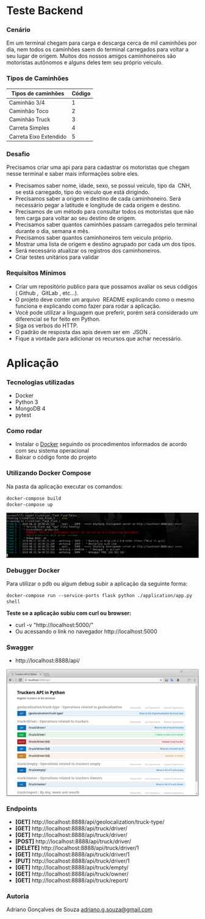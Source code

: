 # Teste Backend

### Cenário
Em um terminal chegam para carga e descarga cerca de mil caminhões por dia, nem todos os caminhões saem do terminal carregados para voltar a seu lugar de origem. Muitos dos nossos amigos caminhoneiros são motoristas autônomos e alguns deles tem seu próprio veiculo.

### Tipos de Caminhões

| Tipos de caminhões     | Código |
|------------------------|--------| 
| Caminhão 3/4           | 1      |
| Caminhão Toco          | 2      |
| Caminhão Truck         | 3      |
| Carreta Simples        | 4      |
| Carreta Eixo Extendido | 5      |

### Desafio
Precisamos criar uma api para para cadastrar os motoristas que chegam nesse terminal e saber mais informações sobre eles. 
- Precisamos saber nome, idade, sexo, se possui veiculo, tipo da ​ CNH​, se está carregado, tipo do veiculo que está dirigindo.
- Precisamos saber a origem e destino de cada caminhoneiro. Será necessário pegar a latitude e longitude de cada origem e destino.
- Precisamos de um método para consultar todos os motoristas que não tem carga para voltar ao seu destino de origem.
- Precisamos saber quantos caminhões passam carregados pelo terminal durante o dia, semana e mês.
- Precisamos saber quantos caminhoneiros tem veiculo próprio.
- Mostrar uma lista de origem e destino agrupado por cada um dos tipos.
- Será necessário atualizar os registros dos caminhoneiros.
- Criar testes unitários para validar

### Requisitos Mínimos
* Criar um repositório publico para que possamos avaliar os seus códigos (​ Github​ , ​ GitLab​ , etc...).
* O projeto deve conter um arquivo ​ README​ explicando como o mesmo funciona e explicando como fazer para rodar a aplicação.
* Você pode utilizar a linguagem que preferir, porém será considerado um diferencial se for feito em Python​.
* Siga os verbos do HTTP.
* O padrão de resposta das apis devem ser em ​ JSON​ .
* Fique a vontade para adicionar os recursos que achar necessário.

# Aplicação

### Tecnologias utilizadas
* Docker
* Python 3
* MongoDB 4
* pytest

### Como rodar
* Instalar o [Docker] seguindo os procedimentos informados de acordo com seu sistema operacional
* Baixar o código fonte do projeto

### Utilizando Docker Compose
Na pasta da aplicação executar os comandos:
```
docker-compose build
docker-compose up
```
<img src="print3.png" align="center"/>

### Debugger Docker
Para utilizar o pdb ou algum debug subir a aplicação da seguinte forma:
```
docker-compose run --service-ports flask python ./application/app.py shell
```
**Teste se a aplicação subiu com curl ou browser:**
* curl -v "http://localhost:5000/"
* Ou acessando o link no navegador http://localhost:5000

### Swagger
* http://localhost:8888/api/

<img src="print1.png" align="center"/>

### Endpoints
* **[GET]** http://localhost:8888/api/geolocalization/truck-type/
* **[GET]** http://localhost:8888/api/truck/driver/
* **[GET]** http://localhost:8888/api/truck/driver/
* **[POST]** http://localhost:8888/api/truck/driver/
* **[DELETE]** http://localhost:8888/api/truck/driver/1
* **[GET]** http://localhost:8888/api/truck/driver/1
* **[PUT]** http://localhost:8888/api/truck/driver/1
* **[GET]** http://localhost:8888/api/truck/empty/
* **[GET]** http://localhost:8888/api/truck/owner/
* **[GET]** http://localhost:8888/api/truck/report/

### Autoria
Adriano Gonçalves de Souza
adriano.g.souza@gmail.com

[Docker]: https://docs.docker.com/install/
[Docker Hub]: https://hub.docker.com/
[here]: https://medium.com/@daniel.carlier/how-to-build-a-simple-flask-restful-api-with-docker-compose-2d849d738137